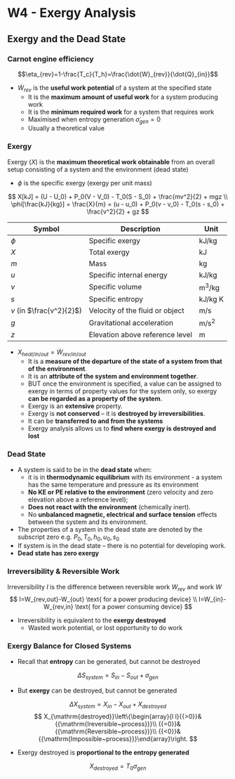 # W4 - Exergy Analysis

## Exergy and the Dead State

### Carnot engine efficiency

$$\eta_{rev}=1-\frac{T_c}{T_h}=\frac{\dot{W}_{rev}}{\dot{Q}_{in}}$$

- $\dot{W}_{rev}$ is the **useful work potential** of a system at the specified state
    - It is the **maximum amount of useful work** for a system producing work
    - It is the **minimum required work** for a system that requires work
    - Maximised when entropy generation $\dot{\sigma}_{gen} = 0$
    - Usually a theoretical value

### Exergy

Exergy ($X$) is the **maximum theoretical work obtainable** from an overall setup consisting of a system and the environment (dead state)

- $\phi$ is the specific exergy (exergy per unit mass)

$$
X[kJ] = (U - U_0) + P_0(V - V_0) - T_0(S - S_0) + \frac{mv^2}{2} + mgz \\
\phi[\frac{kJ}{kg}] = \frac{X}{m} = (u - u_0) + P_0(v - v_0) - T_0(s - s_0) + \frac{v^2}{2} + gz
$$

| Symbol        | Description                                 | Unit                         |
|---------------|---------------------------------------------|------------------------------|
| $\phi$        | Specific exergy                             | $\text{kJ/kg}$               |
| $X$           | Total exergy                                | $\text{kJ}$                  |
| $m$           | Mass                                         | $\text{kg}$                  |
| $u$           | Specific internal energy                    | $\text{kJ/kg}$               |
| $v$           | Specific volume                             | $\text{m}^3/\text{kg}$       |
| $s$           | Specific entropy                            | $\text{kJ/kg K}$             |
| $v$ (in $\frac{v^2}{2}$) | Velocity of the fluid or object            | $\text{m/s}$                 |
| $g$           | Gravitational acceleration                  | $\text{m/s}^2$               |
| $z$           | Elevation above reference level             | $\text{m}$                   |

- $X_{heat/in/out} = \dot{W}_{rev/in/out}$
    - It is a **measure of the departure of the state of a system from that of the environment**.
    - It is an **attribute of the system and environment together**.
    - BUT once the environment is specified, a value can be assigned to exergy in terms of property values for the system only, so exergy **can be regarded as a property of the system**.
    - Exergy is an **extensive** property.
    - Exergy is **not conserved** – it is **destroyed by irreversibilities**.
    - It can be **transferred to and from the systems**
    - Exergy analysis allows us to **find where exergy is destroyed and lost**

### Dead State

- A system is said to be in the **dead state** when:
    - it is in **thermodynamic equilibrium** with its environment - a system has the same temperature and pressure as its environment
    - **No KE or PE relative to the environment** (zero velocity and zero elevation above a reference level);
    - **Does not react with the environment** (chemically inert).
    - No **unbalanced magnetic, electrical and surface tension** effects between the system and its environment.
- The properties of a system in the dead state are denoted by the subscript zero e.g. $P_0, T_0, h_0, u_0, s_0$
- If system is in the dead state – there is no potential for developing work.
- **Dead state has zero exergy**

### Irreversibility & Reversible Work

Irreversibility $I$ is the difference between reversible work $W_{rev}$ and work $W$
$$
I=W_{rev,out}-W_{out} \text{ for a power producing device} \\
I=W_{in}-W_{rev,in} \text{ for a power consuming device}
$$

- Irreversibility is equivalent to the **exergy destroyed**
    - Wasted work potential, or lost opportunity to do work

### Exergy Balance for Closed Systems

- Recall that **entropy** can be generated, but cannot be destroyed

$$
\Delta S_{system} = S_{in} - S_{out} + \sigma_{gen}
$$

- But **exergy** can be destroyed, but cannot be generated

$$
\Delta X_{system} = X_{in} - X_{out} + X_{destroyed}
$$
$$
X_{\mathrm{destroyed}}\left\{\begin{array}{l l}{{>0}}&{{\mathrm{Ireversible~process}}}\\ {{=0}}&{{\mathrm{Reversible~process}}}\\ {{<0}}&{{\mathrm{Impossible~process}}}\end{array}\right.
$$

- Exergy destroyed is **proportional to the entropy generated**

$$
X_{destroyed} = T_0\sigma_{gen}
$$
